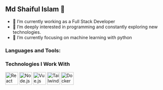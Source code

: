 ## Md Shaiful Islam 👋
- 🔭 I’m currently working as a Full Stack Developer
- 🌱 I’m deeply interested in programming and constantly exploring new technologies.
- 🌱 I’m currently focusing on machine learning with python
<!--
**saiful043/saiful043** is a ✨ _special_ ✨ repository because its `README.md` (this file) appears on your GitHub profile.

Here are some ideas to get you started:

- 🔭 I’m currently working as a Full Stack Developer
- 🌱 I’m deeply interested in programming and constantly exploring new technologies.
- 🌱 I’m currently focusing on machine learning with python
- 👯 I’m looking to collaborate on ...
- 🤔 I’m looking for help with ...
- 💬 Ask me about ...
- 📫 How to reach me: ...
- 😄 Pronouns: ...
- ⚡ Fun fact: ...
-->

### Languages and Tools:
### Technologies I Work With

<img src="https://cdn.jsdelivr.net/gh/devicons/devicon/icons/react/react-original-wordmark.svg" alt="React" width="40" height="40">
<img src="https://cdn.jsdelivr.net/gh/devicons/devicon/icons/nodejs/nodejs-original-wordmark.svg" alt="Node.js" width="40" height="40">
<img src="https://cdn.jsdelivr.net/gh/devicons/devicon/icons/vuejs/vuejs-original.svg" alt="Vue.js" width="40" height="40">
<img src="https://cdn.jsdelivr.net/gh/devicons/devicon/icons/tailwindcss/tailwindcss-plain.svg" alt="Tailwind CSS" width="40" height="40">
<img src="https://cdn.jsdelivr.net/gh/devicons/devicon/icons/docker/docker-original-wordmark.svg" alt="Docker" width="40" height="40">




